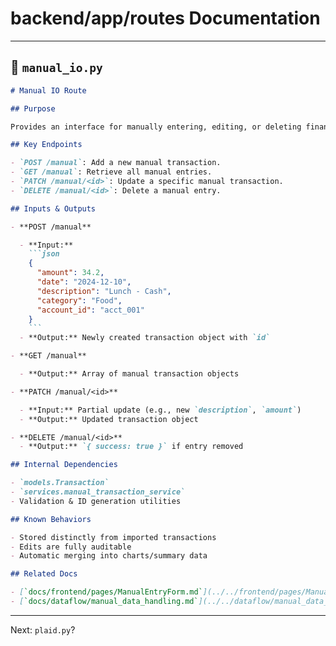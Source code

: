 # backend/app/routes Documentation

---

## 📘 `manual_io.py`

````markdown
# Manual IO Route

## Purpose

Provides an interface for manually entering, editing, or deleting financial transactions. Used to supplement imported data with custom entries (e.g., cash expenses, corrections).

## Key Endpoints

- `POST /manual`: Add a new manual transaction.
- `GET /manual`: Retrieve all manual entries.
- `PATCH /manual/<id>`: Update a specific manual transaction.
- `DELETE /manual/<id>`: Delete a manual entry.

## Inputs & Outputs

- **POST /manual**

  - **Input:**
    ```json
    {
      "amount": 34.2,
      "date": "2024-12-10",
      "description": "Lunch - Cash",
      "category": "Food",
      "account_id": "acct_001"
    }
    ```
  - **Output:** Newly created transaction object with `id`

- **GET /manual**

  - **Output:** Array of manual transaction objects

- **PATCH /manual/<id>**

  - **Input:** Partial update (e.g., new `description`, `amount`)
  - **Output:** Updated transaction object

- **DELETE /manual/<id>**
  - **Output:** `{ success: true }` if entry removed

## Internal Dependencies

- `models.Transaction`
- `services.manual_transaction_service`
- Validation & ID generation utilities

## Known Behaviors

- Stored distinctly from imported transactions
- Edits are fully auditable
- Automatic merging into charts/summary data

## Related Docs

- [`docs/frontend/pages/ManualEntryForm.md`](../../frontend/pages/ManualEntryForm.md)
- [`docs/dataflow/manual_data_handling.md`](../../dataflow/manual_data_handling.md)
````

---

Next: `plaid.py`?
